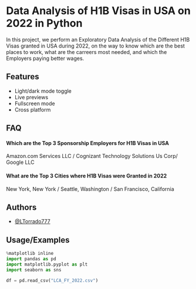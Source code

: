 

# Data Analysis of H1B Visas in USA on 2022 in Python

In this project, we perform an Exploratory Data Analysis of the Different H1B Visas granted in USA during 2022, on the way to know which are the best places to work, what are the carreers most needed, and which the Employers paying better wages.


## Features

- Light/dark mode toggle
- Live previews
- Fullscreen mode
- Cross platform


## FAQ

#### Which are the Top 3 Sponsorship Employers for  H1B Visas in USA

Amazon.com Services LLC	/ Cognizant Technology Solutions Us Corp/ Google LLC

#### What are the Top 3 Cities where H1B Visas were Granted in 2022

New York, New York	/ Seattle, Washington / San Francisco, California


## Authors

- [@LTorrado777](https://www.github.com/LTorrado777)


## Usage/Examples

```python
%matplotlib inline
import pandas as pd
import matplotlib.pyplot as plt
import seaborn as sns

df = pd.read_csv("LCA_FY_2022.csv")
